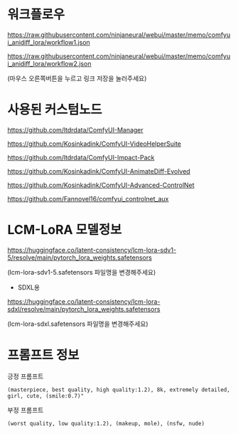# 워크플로우

<https://raw.githubusercontent.com/ninjaneural/webui/master/memo/comfyui_anidiff_lora/workflow1.json>

<https://raw.githubusercontent.com/ninjaneural/webui/master/memo/comfyui_anidiff_lora/workflow2.json>

(마우스 오른쪽버튼을 누르고 링크 저장을 눌러주세요)


# 사용된 커스텀노드

<https://github.com/ltdrdata/ComfyUI-Manager> 

<https://github.com/Kosinkadink/ComfyUI-VideoHelperSuite>

<https://github.com/ltdrdata/ComfyUI-Impact-Pack>

<https://github.com/Kosinkadink/ComfyUI-AnimateDiff-Evolved>

<https://github.com/Kosinkadink/ComfyUI-Advanced-ControlNet>

<https://github.com/Fannovel16/comfyui_controlnet_aux>


# LCM-LoRA 모델정보

<https://huggingface.co/latent-consistency/lcm-lora-sdv1-5/resolve/main/pytorch_lora_weights.safetensors>

(lcm-lora-sdv1-5.safetensors 파일명을 변경해주세요)

* SDXL용

<https://huggingface.co/latent-consistency/lcm-lora-sdxl/resolve/main/pytorch_lora_weights.safetensors>

(lcm-lora-sdxl.safetensors 파일명을 변경해주세요)

# 프롬프트 정보

긍정 프롬프트
```
(masterpiece, best quality, high quality:1.2), 8k, extremely detailed, girl, cute, (smile:0.7)"
```

부정 프롬프트
```
(worst quality, low quality:1.2), (makeup, mole), (nsfw, nude)
```

